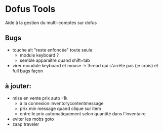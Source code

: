 # Dofus Tools

Aide à la gestion du multi-comptes sur dofus

## Bugs
- touche alt "reste enfoncée" toute seule
    - module keyboard ? 
    - semble apparaître quand shift+tab
- virer moudule keyboard et mouse -> thread qui s'arrête pas (je crois) et full bugs façon

## à jouter:
- mise en vente prix auto -1k
    - à la connexion inventorycontentmessage
    - prix min message quand clique sur item
    - entre le prix automatiquement selon quantité dans l'inventaire 
- eviter les mobs goto 
- zaap traveler
